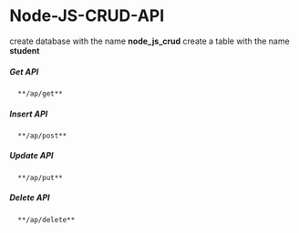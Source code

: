 # Node-JS-CRUD-API
create database with the name **node_js_crud**
create a table with the name  **student** 

##### Get API 
      **/ap/get**

##### Insert API 
      **/ap/post**

##### Update API 
      **/ap/put**

##### Delete API 
      **/ap/delete**
